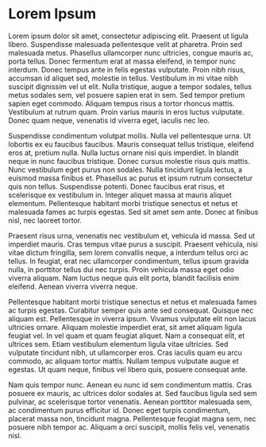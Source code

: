 # Lorem Ipsum

Lorem ipsum dolor sit amet, consectetur adipiscing elit. Praesent ut ligula libero. Suspendisse malesuada pellentesque velit at pharetra. Proin sed malesuada metus. Phasellus ullamcorper nunc ultricies, congue mauris ac, porta tellus. Donec fermentum erat at massa eleifend, in tempor nunc interdum. Donec tempus ante in felis egestas vulputate. Proin nibh risus, accumsan id aliquet sed, molestie in tellus. Vestibulum in mi vitae nibh suscipit dignissim vel ut elit. Nulla tristique, augue a tempor sodales, tellus metus sodales sem, vel posuere sapien erat in sem. Sed tempor pretium sapien eget commodo. Aliquam tempus risus a tortor rhoncus mattis. Vestibulum at rutrum quam. Proin varius mauris in eros luctus vulputate. Donec quam neque, venenatis id viverra eget, iaculis nec leo.

Suspendisse condimentum volutpat mollis. Nulla vel pellentesque urna. Ut lobortis ex eu faucibus faucibus. Mauris consequat tellus tristique, eleifend eros at, pretium nulla. Nulla luctus ornare nisi quis imperdiet. In blandit neque in nunc faucibus tristique. Donec cursus molestie risus quis mattis. Nunc vestibulum eget purus non sodales. Nulla tincidunt ligula lectus, a euismod massa finibus et. Phasellus ac purus et ipsum rutrum consectetur quis non tellus. Suspendisse potenti. Donec faucibus erat risus, et scelerisque ex vestibulum in. Integer aliquet massa at mauris aliquet elementum. Pellentesque habitant morbi tristique senectus et netus et malesuada fames ac turpis egestas. Sed sit amet sem ante. Donec at finibus nisl, nec laoreet tortor.

Praesent risus urna, venenatis nec vestibulum et, vehicula id massa. Sed ut imperdiet mauris. Cras tempus vitae purus a suscipit. Praesent vehicula, nisi vitae dictum fringilla, sem lorem convallis neque, a interdum tellus orci ac tellus. In feugiat, erat nec ullamcorper condimentum, tellus ipsum gravida nulla, in porttitor tellus dui nec turpis. Proin vehicula massa eget odio viverra aliquam. Nam luctus neque quis elit porta, blandit facilisis enim eleifend. Aenean viverra viverra neque.

Pellentesque habitant morbi tristique senectus et netus et malesuada fames ac turpis egestas. Curabitur semper quis ante sed consequat. Quisque nec aliquam est. Pellentesque in viverra ipsum. Vivamus vulputate elit non lacus ultricies ornare. Aliquam molestie imperdiet erat, sit amet aliquam ligula feugiat vel. In vel quam et quam feugiat aliquet. Nam a consequat elit, et ultrices sem. Etiam vestibulum elementum ligula vitae ultricies. Sed vulputate tincidunt nibh, ut ullamcorper eros. Cras iaculis quam eu arcu commodo, ac aliquam tortor mattis. Nullam tempus vulputate augue et egestas. Ut quam neque, finibus vel libero quis, posuere consequat ante.

Nam quis tempor nunc. Aenean eu nunc id sem condimentum mattis. Cras posuere ex mauris, ac ultrices dolor sodales at. Sed faucibus ligula sed sem pulvinar, ac scelerisque tortor venenatis. Aenean porttitor malesuada sem, ac condimentum purus efficitur id. Donec eget turpis condimentum, placerat massa non, tincidunt magna. Pellentesque feugiat magna sem, nec posuere nibh tempor ac. Aliquam a orci suscipit, mollis felis vel, venenatis nisl.

